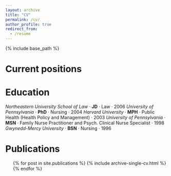 ```yaml
---
layout: archive
title: "CV"
permalink: /cv/
author_profile: true
redirect_from:
  - /resume
---
```


{% include base_path %}

Current positions
======


Education
======
*Northeastern University School of Law* · **JD** · Law · 2006 
*University of Pennsylvania* · **PhD** · Nursing · 2004 
*Harvard University* · **MPH** · Public Health (Health Policy and Management) · 2003 
*University of Pennsylvania* · **MSN** · Family Nurse Practitioner and Psych. Clinical Nurse Specialist · 1998
*Gwynedd-Mercy University* · **BSN** · Nursing · 1996 

Publications
======
  <ul>{% for post in site.publications %}
    {% include archive-single-cv.html %}
  {% endfor %}</ul>
  
